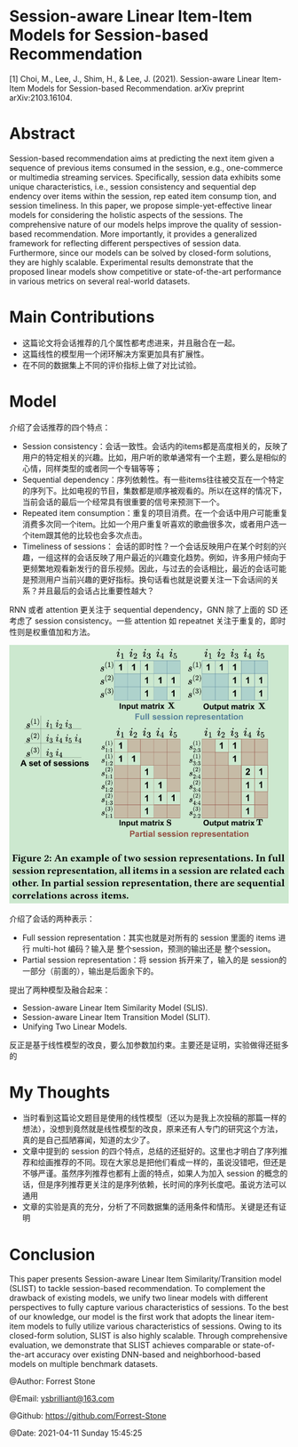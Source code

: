 # Session-aware Linear Item-Item Models for Session-based Recommendation

[1] Choi, M., Lee, J., Shim, H., & Lee, J. (2021). Session-aware Linear Item-Item Models for Session-based Recommendation. arXiv preprint arXiv:2103.16104.

# Abstract

Session-based recommendation aims at predicting the next item given a sequence of previous items consumed in the session, e.g., one-commerce or multimedia streaming services. Specifically, session
data exhibits some unique characteristics, i.e., session consistency and sequential dep endency over items within the session, rep eated item consump tion, and session timeliness. In this paper, we propose
simple-yet-effective linear models for considering the holistic aspects of the sessions. The comprehensive nature of our models helps improve the quality of session-based recommendation. More
importantly, it provides a generalized framework for reflecting different perspectives of session data. Furthermore, since our models can be solved by closed-form solutions, they are highly scalable. Experimental results demonstrate that the proposed linear models show competitive or state-of-the-art performance in various metrics on several real-world datasets.

# Main Contributions

- 这篇论文将会话推荐的几个属性都考虑进来，并且融合在一起。
- 这篇线性的模型用一个闭环解决方案更加具有扩展性。
- 在不同的数据集上不同的评价指标上做了对比试验。

# Model

介绍了会话推荐的四个特点：

- Session consistency：会话一致性。会话内的items都是高度相关的，反映了用户的特定相关的兴趣。比如，用户听的歌单通常有一个主题，要么是相似的心情，同样类型的或者同一个专辑等等；
- Sequential dependency：序列依赖性。有一些items往往被交互在一个特定的序列下。比如电视的节目，集数都是顺序被观看的。所以在这样的情况下，当前会话的最后一个经常具有很重要的信号来预测下一个。
- Repeated item consumption：重复的项目消费。在一个会话中用户可能重复消费多次同一个item。比如一个用户重复听喜欢的歌曲很多次，或者用户选一个item跟其他的比较也会多次点击。
- Timeliness of sessions： 会话的即时性？一个会话反映用户在某个时刻的兴趣，一组这样的会话反映了用户最近的兴趣变化趋势。例如，许多用户倾向于更频繁地观看新发行的音乐视频。因此，与过去的会话相比，最近的会话可能是预测用户当前兴趣的更好指标。换句话看也就是说要关注一下会话间的关系？并且最后的会话占比重要性越大？


RNN 或者 attention 更关注于 sequential dependency，GNN 除了上面的 SD 还考虑了 session consistency。一些 attention 如 repeatnet 关注于重复的，即时性则是权重值加和方法。


![session presentations](./images/session_representation.png)

介绍了会话的两种表示：

- Full session representation：其实也就是对所有的 session 里面的 items 进行 multi-hot 编码？输入是 整个session，预测的输出还是 整个session。
- Partial session representation：将 session 拆开来了，输入的是 session的一部分（前面的），输出是后面余下的。

提出了两种模型及融合起来：
- Session-aware Linear Item Similarity Model (SLIS).
- Session-aware Linear Item Transition Model (SLIT).
- Unifying Two Linear Models.

反正是基于线性模型的改良，要么加参数加约束。主要还是证明，实验做得还挺多的

# My Thoughts

- 当时看到这篇论文题目是使用的线性模型（还以为是我上次投稿的那篇一样的想法），没想到竟然就是线性模型的改良，原来还有人专门的研究这个方法，真的是自己孤陋寡闻，知道的太少了。
- 文章中提到的 session 的四个特点，总结的还挺好的。这里也才明白了序列推荐和绘画推荐的不同。现在大家总是把他们看成一样的，虽说没错吧，但还是不够严谨。虽然序列推荐也都有上面的特点，如果人为加入 session 的概念的话，但是序列推荐更关注的是序列依赖，长时间的序列长度吧。虽说方法可以通用
- 文章的实验是真的充分，分析了不同数据集的适用条件和情形。关键是还有证明

# Conclusion

This paper presents Session-aware Linear Item Similarity/Transition model (SLIST) to tackle session-based recommendation. To complement the drawback of existing models, we unify two linear models
with different perspectives to fully capture various characteristics of sessions. To the best of our knowledge, our model is the first work that adopts the linear item-item models to fully utilize various characteristics of sessions. Owing to its closed-form solution, SLIST is also highly scalable. Through comprehensive evaluation, we demonstrate that SLIST achieves comparable or state-of-the-art accuracy over existing DNN-based and neighborhood-based models on multiple benchmark datasets.



@Author: Forrest Stone

@Email: ysbrilliant@163.com

@Github: https://github.com/Forrest-Stone

@Date: 2021-04-11 Sunday 15:45:25

